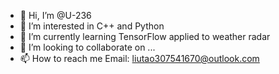 - 👋 Hi, I’m @U-236
- 👀 I’m interested in C++ and Python
- 🌱 I’m currently learning TensorFlow applied to weather radar
- 💞️ I’m looking to collaborate on ...
- 📫 How to reach me Email: liutao307541670@outlook.com

<!---
U-236/U-236 is a ✨ special ✨ repository because its `README.md` (this file) appears on your GitHub profile.
You can click the Preview link to take a look at your changes.
--->
